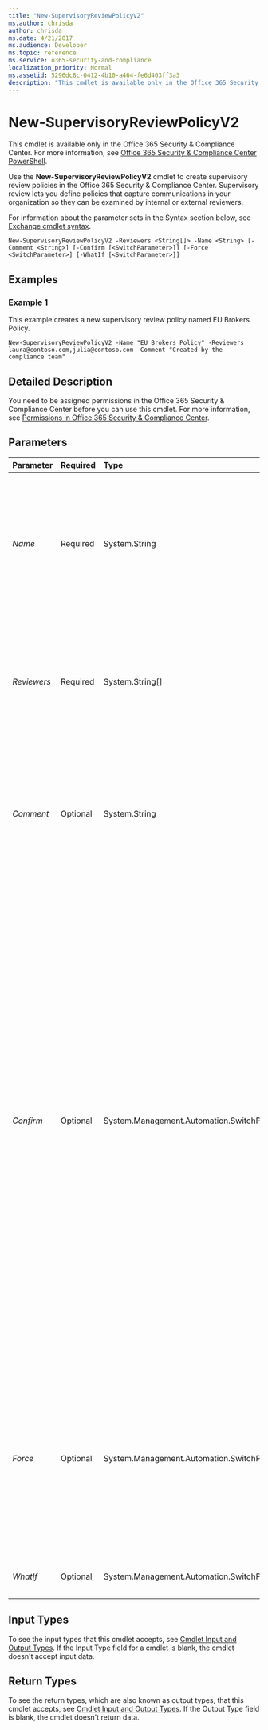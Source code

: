 ```yaml
---
title: "New-SupervisoryReviewPolicyV2"
ms.author: chrisda
author: chrisda
ms.date: 4/21/2017
ms.audience: Developer
ms.topic: reference
ms.service: o365-security-and-compliance
localization_priority: Normal
ms.assetid: 5296dc8c-0412-4b10-a464-fe6d403ff3a3
description: "This cmdlet is available only in the Office 365 Security &amp; Compliance Center. For more information, see Office 365 Security &amp; Compliance Center PowerShell."
---
```


# New-SupervisoryReviewPolicyV2

This cmdlet is available only in the Office 365 Security &amp; Compliance Center. For more information, see [Office 365 Security &amp; Compliance Center PowerShell](https://technet.microsoft.com/library/mt587091.aspx). 
  
Use the **New-SupervisoryReviewPolicyV2** cmdlet to create supervisory review policies in the Office 365 Security &amp; Compliance Center. Supervisory review lets you define policies that capture communications in your organization so they can be examined by internal or external reviewers.
  
For information about the parameter sets in the Syntax section below, see [Exchange cmdlet syntax](https://technet.microsoft.com/library/bb123552.aspx). 
  
```
New-SupervisoryReviewPolicyV2 -Reviewers <String[]> -Name <String> [-Comment <String>] [-Confirm [<SwitchParameter>]] [-Force <SwitchParameter>] [-WhatIf [<SwitchParameter>]]

```

## Examples
<a name="Examples"> </a>

### Example 1

This example creates a new supervisory review policy named EU Brokers Policy.
  
```
New-SupervisoryReviewPolicyV2 -Name "EU Brokers Policy" -Reviewers laura@contoso.com,julia@contoso.com -Comment "Created by the compliance team"
```

## Detailed Description
<a name="DetailedDescription"> </a>

You need to be assigned permissions in the Office 365 Security &amp; Compliance Center before you can use this cmdlet. For more information, see [Permissions in Office 365 Security &amp; Compliance Center](https://go.microsoft.com/fwlink/p/?LinkId=511920). 
  
## Parameters
<a name="DetailedDescription"> </a>

|**Parameter**|**Required**|**Type**|**Description**|
|:-----|:-----|:-----|:-----|
| _Name_ <br/> |Required  <br/> |System.String  <br/> |The  _Name_ parameter specifies the unique name for the supervisory review policy. The name can't exceed 64 characters. If the value contains spaces, enclose the value in quotation marks ("). <br/> |
| _Reviewers_ <br/> |Required  <br/> |System.String[]  <br/> |The  _Reviewers_ parameter specifies the SMTP addresses of the reviewers for the supervisory review policy. You can specify multiple email addresses separated by commas. <br/> |
| _Comment_ <br/> |Optional  <br/> |System.String  <br/> |The  _Comment_ parameter specifies an optional comment. If you specify a value that contains spaces, enclose the value in quotation marks ("), for example: `"This is an admin note"`.  <br/> |
| _Confirm_ <br/> |Optional  <br/> |System.Management.Automation.SwitchParameter  <br/> | The _Confirm_ switch specifies whether to show or hide the confirmation prompt. How this switch affects the cmdlet depends on if the cmdlet requires confirmation before proceeding. <br/>  Destructive cmdlets (for example, **Remove-\*** cmdlets) have a built-in pause that forces you to acknowledge the command before proceeding. For these cmdlets, you can skip the confirmation prompt by using this exact syntax: `-Confirm:$false`.  <br/>  Most other cmdlets (for example, **New-\*** and **Set-\*** cmdlets) don't have a built-in pause. For these cmdlets, specifying the _Confirm_ switch without a value introduces a pause that forces you acknowledge the command before proceeding. <br/> |
| _Force_ <br/> |Optional  <br/> |System.Management.Automation.SwitchParameter  <br/> |The  _Force_ switch specifies whether to suppress warning or confirmation messages. You can use this switch to run tasks programmatically where prompting for administrative input is inappropriate. You don't need to specify a value with this switch. <br/> |
| _WhatIf_ <br/> |Optional  <br/> |System.Management.Automation.SwitchParameter  <br/> |This parameter is reserved for internal Microsoft use.  <br/> |
   
## Input Types
<a name="InputTypes"> </a>

To see the input types that this cmdlet accepts, see [Cmdlet Input and Output Types](http://go.microsoft.com/fwlink/p/?linkId=616387). If the Input Type field for a cmdlet is blank, the cmdlet doesn't accept input data. 
  
## Return Types
<a name="ReturnTypes"> </a>

To see the return types, which are also known as output types, that this cmdlet accepts, see [Cmdlet Input and Output Types](http://go.microsoft.com/fwlink/p/?linkId=616387). If the Output Type field is blank, the cmdlet doesn't return data. 
  

